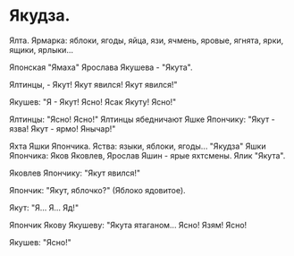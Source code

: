 #  Якудза.
Ялта. Ярмарка: яблоки, ягоды, яйца, язи, ячмень, яровые, ягнята, ярки, ящики, ярлыки...

Японская "Ямаха" Ярослава Якушева - "Якута".

Ялтинцы, - Якут! Якут явился! Якут явился!"

Якушев: "Я - Якут! Ясно! Ясак Якуту! Ясно!"

Ялтинцы: "Ясно! Ясно!" Ялтинцы ябедничают Яшке Япончику: "Якут - язва! Якут - ярмо! Янычар!"

Яхта Яшки Япончика. Яства: языки, яблоки, ягоды... "Якудза" Яшки Япончика: Яков Яковлев, Ярослав Яшин - ярые яхтсмены. Ялик "Якута".

Яковлев Япончику: "Якут явился!"

Япончик: "Якут, яблочко?"  (Яблоко ядовитое).

Якут: "Я... Я... Яд!"

Япончик Якову Якушеву: "Якута ятаганом... Ясно! Язям! Ясно!

Якушев: "Ясно!"

